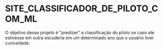 # SITE_CLASSIFICADOR_DE_PILOTO_COM_ML
O objetivo desse projeto é "predizer" a classificação do piloto se caso ele estivesse em outra escuderia em um determinado ano que o usuário tiver curiosidade. 
